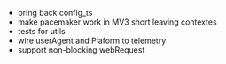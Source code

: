 * bring back config_ts
* make pacemaker work in MV3 short leaving contextes
* tests for utils
* wire userAgent and Plaform to telemetry
* support non-blocking webRequest
